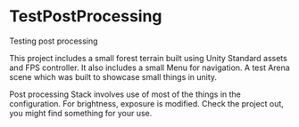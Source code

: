 # TestPostProcessing
Testing post processing

This project includes a small forest terrain built using Unity Standard assets and FPS controller.
It also includes a small Menu for navigation.
A test Arena scene which was built to showcase small things in unity. 

Post processing Stack involves use of most of the things in the configuration. For brightness, exposure is modified.
Check the project out, you might find something for your use.
